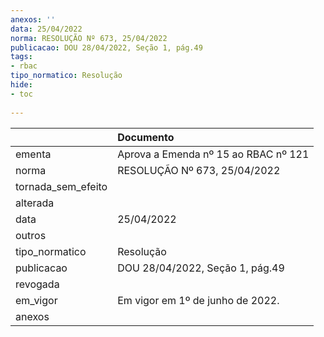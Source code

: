 ```yaml
---
anexos: ''
data: 25/04/2022
norma: RESOLUÇÃO Nº 673, 25/04/2022
publicacao: DOU 28/04/2022, Seção 1, pág.49
tags:
- rbac
tipo_normatico: Resolução
hide: 
- toc 
 
---
```


|                    | Documento                            |
|:-------------------|:-------------------------------------|
| ementa             | Aprova a Emenda nº 15 ao RBAC nº 121 |
| norma              | RESOLUÇÃO Nº 673, 25/04/2022         |
| tornada_sem_efeito |                                      |
| alterada           |                                      |
| data               | 25/04/2022                           |
| outros             |                                      |
| tipo_normatico     | Resolução                            |
| publicacao         | DOU 28/04/2022, Seção 1, pág.49      |
| revogada           |                                      |
| em_vigor           | Em vigor em 1º de junho de 2022.     |
| anexos             |                                      |